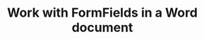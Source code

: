 ﻿---
title: "Work with FormFields in a Word document"
type: docs
url: /formfields/
description: "Work with FormFields in a Word document"
weight: 120
---

